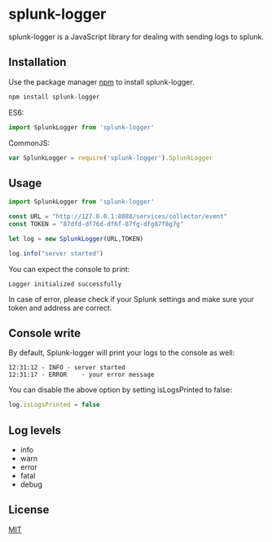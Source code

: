 
# splunk-logger
  

splunk-logger is a JavaScript library for dealing with sending logs to splunk.

  

## Installation

  

Use the package manager [npm](https://www.npmjs.com/package/splunk-logger) to install splunk-logger.

  

```bash
npm install splunk-logger
```
ES6:
```js
import SplunkLogger from 'splunk-logger'
```
CommonJS:

 ```js
var SplunkLogger = require('splunk-logger').SplunkLogger
```

## Usage

  
```js
import SplunkLogger from 'splunk-logger'

const URL = "http://127.0.0.1:8088/services/collector/event"
const TOKEN = "87dfd-df76d-df6f-87fg-dfg87f8g7g"

let log = new SplunkLogger(URL,TOKEN)

log.info("server started")

```
You can expect the console to print:
```
Logger initialized successfully
```
In case of error, please check if your Splunk settings and make sure your token and address are correct.

## Console write
By default, Splunk-logger will print your logs to the console as well:

```
12:31:12 - INFO - server started
12:31:17 - ERROR    - your error message
```
You can disable the above option by setting isLogsPrinted to false:

```js
log.isLogsPrinted = false
```


## Log levels

 - info
 - warn
 - error
 - fatal
 - debug

  
  
  

## License

[MIT](https://choosealicense.com/licenses/mit/)